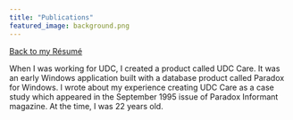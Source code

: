```yaml
---
title: "Publications"
featured_image: background.png
---
```


[Back to my Résumé](/resume)

When I was working for UDC, I created a product called UDC Care. It was an early Windows application built with a database product called Paradox for Windows. I wrote about my experience creating UDC Care as a case study which appeared in the September 1995 issue of Paradox Informant magazine. At the time, I was 22 years old.
